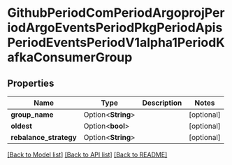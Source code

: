# GithubPeriodComPeriodArgoprojPeriodArgoEventsPeriodPkgPeriodApisPeriodEventsPeriodV1alpha1PeriodKafkaConsumerGroup

## Properties

Name | Type | Description | Notes
------------ | ------------- | ------------- | -------------
**group_name** | Option<**String**> |  | [optional]
**oldest** | Option<**bool**> |  | [optional]
**rebalance_strategy** | Option<**String**> |  | [optional]

[[Back to Model list]](../README.md#documentation-for-models) [[Back to API list]](../README.md#documentation-for-api-endpoints) [[Back to README]](../README.md)


